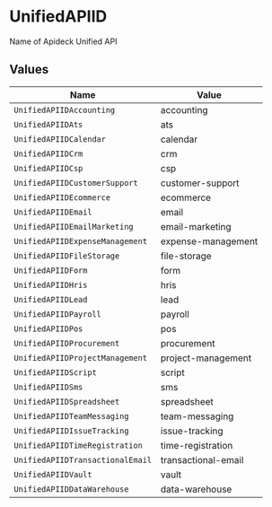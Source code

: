 # UnifiedAPIID

Name of Apideck Unified API


## Values

| Name                             | Value                            |
| -------------------------------- | -------------------------------- |
| `UnifiedAPIIDAccounting`         | accounting                       |
| `UnifiedAPIIDAts`                | ats                              |
| `UnifiedAPIIDCalendar`           | calendar                         |
| `UnifiedAPIIDCrm`                | crm                              |
| `UnifiedAPIIDCsp`                | csp                              |
| `UnifiedAPIIDCustomerSupport`    | customer-support                 |
| `UnifiedAPIIDEcommerce`          | ecommerce                        |
| `UnifiedAPIIDEmail`              | email                            |
| `UnifiedAPIIDEmailMarketing`     | email-marketing                  |
| `UnifiedAPIIDExpenseManagement`  | expense-management               |
| `UnifiedAPIIDFileStorage`        | file-storage                     |
| `UnifiedAPIIDForm`               | form                             |
| `UnifiedAPIIDHris`               | hris                             |
| `UnifiedAPIIDLead`               | lead                             |
| `UnifiedAPIIDPayroll`            | payroll                          |
| `UnifiedAPIIDPos`                | pos                              |
| `UnifiedAPIIDProcurement`        | procurement                      |
| `UnifiedAPIIDProjectManagement`  | project-management               |
| `UnifiedAPIIDScript`             | script                           |
| `UnifiedAPIIDSms`                | sms                              |
| `UnifiedAPIIDSpreadsheet`        | spreadsheet                      |
| `UnifiedAPIIDTeamMessaging`      | team-messaging                   |
| `UnifiedAPIIDIssueTracking`      | issue-tracking                   |
| `UnifiedAPIIDTimeRegistration`   | time-registration                |
| `UnifiedAPIIDTransactionalEmail` | transactional-email              |
| `UnifiedAPIIDVault`              | vault                            |
| `UnifiedAPIIDDataWarehouse`      | data-warehouse                   |